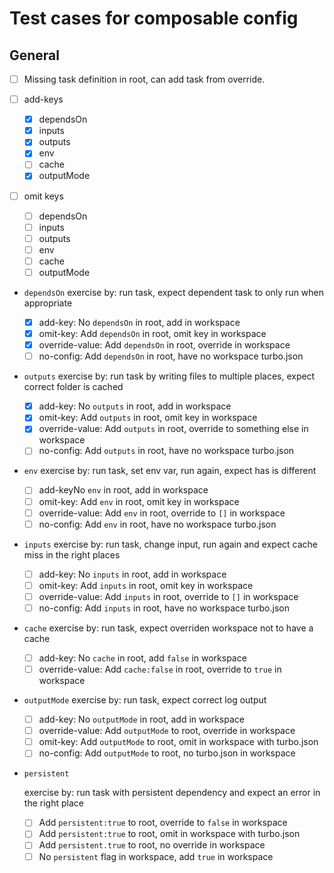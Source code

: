 # Test cases for composable config

## General

- [ ] Missing task definition in root, can add task from override.

- [ ] add-keys

  - [x] dependsOn
  - [x] inputs
  - [x] outputs
  - [x] env
  - [ ] cache
  - [x] outputMode

- [ ] omit keys

  - [ ] dependsOn
  - [ ] inputs
  - [ ] outputs
  - [ ] env
  - [ ] cache
  - [ ] outputMode

- `dependsOn`
  exercise by: run task, expect dependent task to only run when appropriate

  - [x] add-key: No `dependsOn` in root, add in workspace
  - [x] omit-key: Add `dependsOn` in root, omit key in workspace
  - [x] override-value: Add `dependsOn` in root, override in workspace
  - [ ] no-config: Add `dependsOn` in root, have no workspace turbo.json

- `outputs`
  exercise by: run task by writing files to multiple places, expect correct folder is cached

  - [x] add-key: No `outputs` in root, add in workspace
  - [x] omit-key: Add `outputs` in root, omit key in workspace
  - [x] override-value: Add `outputs` in root, override to something else in workspace
  - [ ] no-config: Add `outputs` in root, have no workspace turbo.json

- `env`
  exercise by: run task, set env var, run again, expect has is different

  - [ ] add-keyNo `env` in root, add in workspace
  - [ ] omit-key: Add `env` in root, omit key in workspace
  - [ ] override-value: Add `env` in root, override to `[]` in workspace
  - [ ] no-config: Add `env` in root, have no workspace turbo.json

- `inputs`
  exercise by: run task, change input, run again and expect cache miss in the right places

  - [ ] add-key: No `inputs` in root, add in workspace
  - [ ] omit-key: Add `inputs` in root, omit key in workspace
  - [ ] override-value: Add `inputs` in root, override to `[]` in workspace
  - [ ] no-config: Add `inputs` in root, have no workspace turbo.json

- `cache`
  exercise by: run task, expect overriden workspace not to have a cache

  - [ ] add-key: No `cache` in root, add `false` in workspace
  - [ ] override-value: Add `cache:false` in root, override to `true` in workspace

- `outputMode`
  exercise by: run task, expect correct log output

  - [ ] add-key: No `outputMode` in root, add in workspace
  - [ ] override-value: Add `outputMode` to root, override in workspace
  - [ ] omit-key: Add `outputMode` to root, omit in workspace with turbo.json
  - [ ] no-config: Add `outputMode` to root, no turbo.json in workspace

- `persistent`

  exercise by: run task with persistent dependency and expect an error in the right place

  - [ ] Add `persistent:true` to root, override to `false` in workspace
  - [ ] Add `persistent:true` to root, omit in workspace with turbo.json
  - [ ] Add `persistent.true` to root, no override in workspace
  - [ ] No `persistent` flag in workspace, add `true` in workspace
